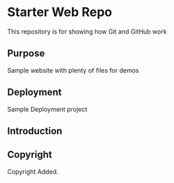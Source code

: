 # Starter Web Repo

This repository is for showing how Git and GitHub work

## Purpose

Sample website with plenty of files for demos

## Deployment

Sample Deployment project

## Introduction

## Copyright
Copyright Added.
